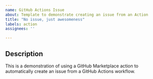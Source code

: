 ```yaml
---
name: GitHub Actions Issue
about: Template to demonstrate creating an issue from an Action
title: "No issue, just awesomeness"
labels: action
assignees: ''

---
```


## Description

This is a demonstration of using a GitHub Marketplace action to automatically create an issue from a GitHub Actions workflow.
